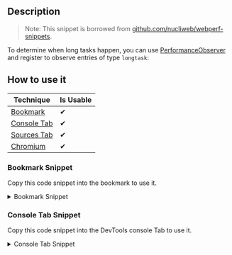 ## Description

> Note: 
> This snippet is borrowed from [github.com/nucliweb/webperf-snippets](https://github.com/nucliweb/webperf-snippets/blob/main/README.md#long-task).

To determine when long tasks happen, you can use [PerformanceObserver](https://developer.mozilla.org/docs/Web/API/PerformanceObserver) and register to observe entries of type `longtask`:

## How to use it

<!-- START-HOW_TO[bookmark,console-tab,sources-tab,chromium] -->


| Technique   | Is Usable  |
| ----------- | ---------- |
| [Bookmark](https://github.com/push-based/web-performance-tools/blob/master/docs/how-to-use-it-with-bookmarks) |      ✔    | 
| [Console Tab](https://github.com/push-based/web-performance-tools/blob/master/docs/how-to-use-it-with-console-tab.md) |      ✔    | 
| [Sources Tab](https://github.com/push-based/web-performance-tools/blob/master/docs/how-to-use-it-with-sources-tab.md) |      ✔    | 
| [Chromium](https://github.com/push-based/web-performance-tools/blob/master/docs/how-to-use-it-with-chromium.md)       |      ✔    |
    


### Bookmark Snippet

Copy this code snippet into the bookmark to use it.



<details>

<summary>Bookmark Snippet</summary>


```javascript

javascript:(() => {try {
    // Create the performance observer.
    var po_1 = new PerformanceObserver(function (list) {
        for (var _i = 0, _a = list.getEntries(); _i < _a.length; _i++) {
            var entry = _a[_i];
            // Log the entry and all associated details.
            console.table(entry.toJSON());
        }
    });
    // Start listening for `longtask` entries to be dispatched.
    po_1.observe({ type: 'longtask', buffered: true });
}
catch (e) {
    console.log("The browser doesn't support this API");
}
)()
``` 




</details>




### Console Tab Snippet

Copy this code snippet into the DevTools console Tab to use it.



<details>

<summary>Console Tab Snippet</summary>


```javascript

try {
    // Create the performance observer.
    var po_1 = new PerformanceObserver(function (list) {
        for (var _i = 0, _a = list.getEntries(); _i < _a.length; _i++) {
            var entry = _a[_i];
            // Log the entry and all associated details.
            console.table(entry.toJSON());
        }
    });
    // Start listening for `longtask` entries to be dispatched.
    po_1.observe({ type: 'longtask', buffered: true });
}
catch (e) {
    console.log("The browser doesn't support this API");
}

``` 




</details>




<!-- END-HOW_TO -->












